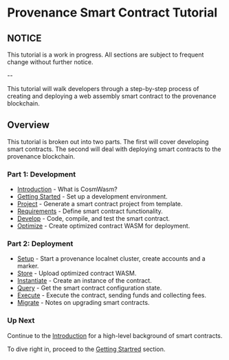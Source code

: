 # Provenance Smart Contract Tutorial

## NOTICE

This tutorial is a work in progress. All sections are subject to frequent change without further
notice.

--

This tutorial will walk developers through a step-by-step process of creating and deploying a
web assembly smart contract to the provenance blockchain.

## Overview

This tutorial is broken out into two parts. The first will cover developing smart contracts.
The second will deal with deploying smart contracts to the provenance blockchain.

### Part 1: Development

- [Introduction](02-intro.md) - What is CosmWasm?
- [Getting Started](03-getting-started.md) - Set up a development environment.
- [Project](04-project.md) - Generate a smart contract project from template.
- [Requirements](05-requirements.md) - Define smart contract functionality.
- [Develop](06-develop.md) - Code, compile, and test the smart contract.
- [Optimize](07-optimize.md) - Create optimized contract WASM for deployment.

### Part 2: Deployment

- [Setup](08-setup.md) - Start a provenance localnet cluster, create accounts and a marker.
- [Store](09-store.md) - Upload optimized contract WASM.
- [Instantiate](10-instantiate.md) - Create an instance of the contract.
- [Query](11-query.md) - Get the smart contract configuration state.
- [Execute](12-execute.md) - Execute the contract, sending funds and collecting fees.
- [Migrate](13-migrate.md) - Notes on upgrading smart contracts.

### Up Next

Continue to the [Introduction](02-intro.md) for a high-level background of smart contracts.

To dive right in, proceed to the [Getting Startred](03-getting-started.md) section.
